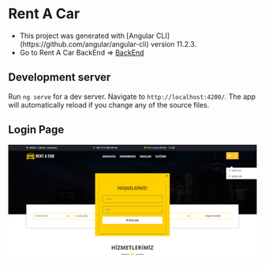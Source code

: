 # Rent A Car

<ul>
<li>This project was generated with [Angular CLI](https://github.com/angular/angular-cli) version 11.2.3.</li>
<li>Go to Rent A Car BackEnd =&gt; <a href="https://github.com/gnc5334/ReCapProject" title="BackEnd">BackEnd</a></li>
</ul>

## Development server

Run `ng serve` for a dev server. Navigate to `http://localhost:4200/`. The app will automatically reload if you change any of the source files.


## Login Page

![alt login](https://github.com/gnc5334/RentCar-frontend/blob/master/project_images/rentacar1.png)


